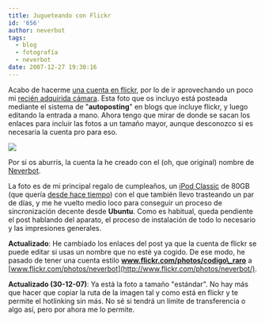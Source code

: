 ```yaml
---
title: Jugueteando con Flickr
id: '656'
author: neverbot
tags:
  - blog
  - fotografía
  - neverbot
date: 2007-12-27 19:30:16
---
```


Acabo de hacerme [una cuenta en flickr](http://www.flickr.com/photos/neverbot/), por lo de ir aprovechando un poco mi [recién adquirida cámara](/nueva-camara-de-fotos/). Esta foto que os incluyo está posteada mediante el sistema de "**autoposting**" en blogs que incluye flickr, y luego editando la entrada a mano. Ahora tengo que mirar de donde se sacan los enlaces para incluir las fotos a un tamaño mayor, aunque desconozco si es necesaria la cuenta pro para eso.

[![](http://farm3.static.flickr.com/2320/2141835312_e09291bd46.jpg)](http://www.flickr.com/photos/neverbot/2141835312/ "iPod Classic 80GB")

Por si os aburrís, la cuenta la he creado con el (oh, que original) nombre de [Neverbot](http://www.flickr.com/photos/neverbot/).

La foto es de mi principal regalo de cumpleaños, un [iPod Classic](http://www.apple.com/ipodclassic/) de 80GB (que quería [desde hace tiempo](/peticion-de-consejo/)) con el que también llevo trasteando un par de días, y me he vuelto medio loco para conseguir un proceso de sincronización decente desde **Ubuntu**. Como es habitual, queda pendiente el post hablando del aparato, el proceso de instalación de todo lo necesario y las impresiones generales.

**Actualizado**: He cambiado los enlaces del post ya que la cuenta de flickr se puede editar si usas un nombre que no esté ya cogido. De ese modo, he pasado de tener una cuenta estilo **www.flickr.com/photos/codigo\_raro** a [www.flickr.com/photos/neverbot](http://www.flickr.com/photos/neverbot/).

**Actualizado (30-12-07)**: Ya está la foto a tamaño "estándar". No hay más que hacer que copiar la ruta de la imagen tal y como está en flickr y te permite el hotlinking sin más. No sé si tendrá un límite de transferencia o algo así, pero por ahora me lo permite.
